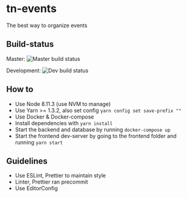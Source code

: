 # tn-events

The best way to organize events

## Build-status

Master: ![Master build status](https://travis-ci.com/Roostermagic/tn-events.svg?branch=master)

Development: ![Dev build status](https://travis-ci.com/Roostermagic/tn-events.svg?branch=dev)

## How to

-   Use Node 8.11.3 (use NVM to manage)
-   Use Yarn >= 1.3.2, also set config `yarn config set save-prefix ""`
-   Use Docker & Docker-compose
-   Install dependencies with `yarn install`
-   Start the backend and database by running `docker-compose up`
-   Start the frontend dev-server by going to the frontend folder and running `yarn start`

## Guidelines

-   Use ESLint, Prettier to maintain style
-   Linter, Prettier ran precommit
-   Use EditorConfig

